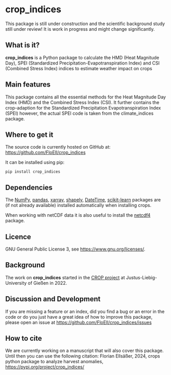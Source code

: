 # crop_indices

This package is still under construction and the scientific background study still under review! It is work in progress and might change significantly. 

## What is it?

**crop_indices** is a Python package to calculate the HMD (Heat Magnitude Day), SPEI (Standardized Precipitation-Evapotranspiration Index) and CSI (Combined Stress Index) indices to estimate weather impact on crops

## Main features

This package contains all the essential methods for the Heat Magnitude Day Index 
(HMD) and the Combined Stress Index (CSI). It further contains the crop-adaption
for the Standardized Precipitation Evapotranspiration Index (SPEI) however, the 
actual SPEI code is taken from the climate_indices package. 

## Where to get it

The source code is currently hosted on GitHub at: https://github.com/FloEll/crop_indices

It can be installed using pip:

`pip install crop_indices`

## Dependencies

The [NumPy](https://pypi.org/project/numpy/), [pandas](https://pypi.org/project/pandas/), [xarray](https://pypi.org/project/xarray/), [shapely](https://pypi.org/project/shapely/), [DateTime](https://pypi.org/project/DateTime/), [scikit-learn](https://pypi.org/project/scikit-learn/) packages are (if not already available) installed automatically when installing crops.

When working with netCDF data it is also useful to install the [netcdf4](https://pypi.org/project/netCDF4/) package. 

## Licence

GNU General Public License 3, see https://www.gnu.org/licenses/.

## Background

The work on **crop_indices** started in the [CROP project](https://www.uni-giessen.de/fbz/zentren/zeu/activities/researchprojects/CROP) at Justus-Liebig-University of Gießen in 2022. 

## Discussion and Development

If you are missing a feature or an index, did you find a bug or an error in the code or do you just have a great idea of how to improve this package, please open an issue at https://github.com/FloEll/crop_indices/issues

## How to cite

We are currently working on a manuscript that will also cover this package. Until then you can use the following citation: Florian Ellsäßer, 2024, crops python package to analyze harvest anomalies, https://pypi.org/project/crop_indices/ 
